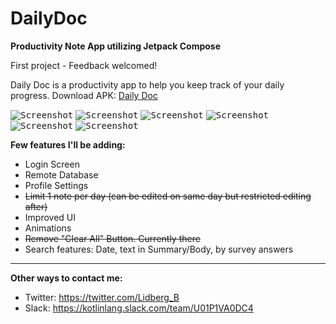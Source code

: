 # DailyDoc
**Productivity Note App utilizing Jetpack Compose**


First project - Feedback welcomed! 

Daily Doc is a productivity app to help you keep track of your daily progress.
Download APK: [Daily Doc](https://drive.google.com/file/d/1QNgtfXcrYIcCSJWijaeHScoawmNUNh6e/view?usp=sharing)


<kbd>![Screenshot](screenshots/EmptyListScreen.png)</kbd> <kbd>![Screenshot](screenshots/ListScreenWithDaily.png)</kbd>
<kbd>![Screenshot](screenshots/Survey.png)</kbd> <kbd>![Screenshot](screenshots/AddNoteBody.png)</kbd>
<kbd>![Screenshot](screenshots/ClearDialog.png)</kbd> <kbd>![Screenshot](screenshots/NoteDetailScreen.png)</kbd>

**Few features I'll be adding:**
- Login Screen
- Remote Database
- Profile Settings
- ~~Limit 1 note per day (can be edited on same day but restricted editing after)~~
- Improved UI
- Animations
- ~~Remove "Clear All" Button. Currently there~~
- Search features: Date, text in Summary/Body, by survey answers
------------------------------------------
**Other ways to contact me:**
- Twitter: https://twitter.com/Lidberg_B
- Slack: https://kotlinlang.slack.com/team/U01P1VA0DC4
